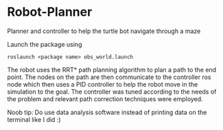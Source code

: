 # Robot-Planner
Planner and controller to help the turtle bot navigate through a maze

Launch the package using 
```
roslaunch <package name> obs_world.launch
```
The robot uses the RRT* path planning algorithm to plan a path to the end point. The nodes on the path are then communicate to the controller ros node which then uses a PID controller to help the robot move in the simulation to the goal. The controller was tuned according to the needs of the problem and relevant path correction techniques were employed.

Noob tip: Do use data analysis software instead of printing data on the terminal like I did :)
